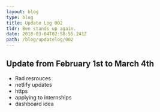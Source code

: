 ```yaml
---
layout: blog
type: blog
title: Update Log 002
tldr: Ben stands up again.
date: 2018-03-04T02:58:55.241Z
path: /blog/updatelog/002
---
```

## Update from February 1st to March 4th

- Rad resrouces
- netlify updates
- https
- applying to internships
- dashboard idea
